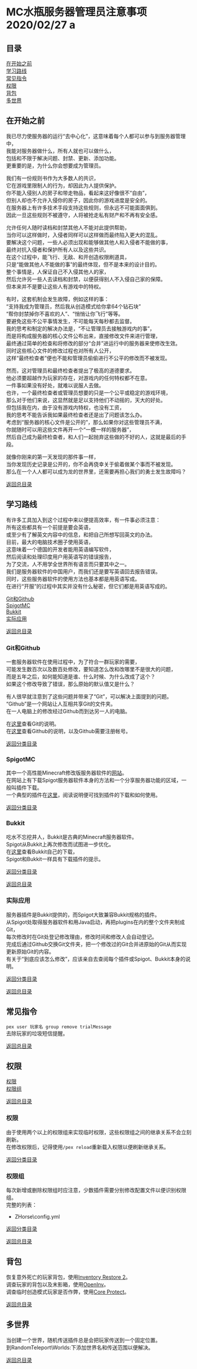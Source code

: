 <!DOCTYPE html>
<html>
  <head>
    <meta charset="utf-8">
    <title>MC水瓶服务器管理员注意事项</title>
  </head>
  <body>

# MC水瓶服务器管理员注意事项 2020/02/27 a

<a name="catalog"></a>

## 目录
[在开始之前](#beforeEverything)  
[学习路线](#learningPath)  
[常见指令](#commonCommand)  
[权限](#permission)  
[背包](#inventory)  
[多世界](#multiWorld)

<a name="beforeEverything"></a>

## 在开始之前
我已尽力使服务器的运行“去中心化”，这意味着每个人都可以参与到服务器管理中，  
我能对服务器做什么，所有人就也可以做什么，  
包括和不限于解决问题、封禁、更新、添加功能。  
更重要的是，为什么你会想要成为管理员。

我们有一份规则书作为大多数人的共识，  
它在游戏里限制人的行为，却因此为人提供保护。  
你不能入侵别人的房子和带走物品，看起来这好像很不“自由”，  
但别人却也不允许入侵你的房子，因此你的游戏进度是安全的。  
在服务器上有许多技术手段支持这些规则，但永远不可能面面俱到。  
因此一旦这些规则不被遵守，人将被抢走私有财产和不再有安全感。

允许任何人随时读档和封禁其他人不能对此提供帮助，  
当你可以这样做时，入侵者同样可以这样做而最终陷入更大的混乱。  
要解决这个问题，一些人必须出现和能够做其他人和入侵者不能做的事，  
最终对抗入侵者和保护所有人以及这些共识。  
在这个过程中，能飞行、无敌、和开创造权限刷道具，  
只是“能做其他人不能做的事”的最终体现，但不是本来的设计目的。  
整个事情是，人保证自己不入侵其他人的家，  
然后允许另一些人去读档和封禁，以便获得别人不入侵自己家的保障。  
但本来并不是要让这些人有游戏中的特权。

有时，这套机制会发生故障，例如这样的事：  
“支持我成为管理员，然后我从创造模式给你拿64个钻石块”  
“帮你封禁掉你不喜欢的人”、“悄悄让你飞行”等等。  
要避免这些不公平事情发生，不可能每天每秒都去监督。  
我的思考和制定的解决办法是，“不让管理员去接触游戏内的事”，  
而是将构成服务器的核心文件公布出来，直接修改文件来进行管理，  
最终通过简单的检查和将修改的部分“合并”进运行中的服务器来使修改生效。  
同时这些核心文件的修改过程也对所有人公开，  
这样“最终检查者”便也不能和管理员偷偷进行不公平的修改而不被发现。

然而，这对管理员和最终检查者提出了极高的道德要求。  
他必须要超越作为玩家的存在，对游戏内的任何特权都不在意。  
一件事如果没有好处，就难以说服人去做。  
也许，一个最终检查者或管理员想要的只是一个公平或稳定的游戏环境，  
那么对于他们来说，这显然就是足以支持他们不动摇的，天大的好处。  
但包括我在内，由于没有游戏内特权，也没有工资，  
我的思考不能告诉我如果最终检查者还是出了问题该怎么办。  
考虑到“服务器的核心文件是公开的”，那么如果你对这些管理员不满，  
你就随时可以用这些文件再开一个“一模一样的服务器”，  
然后自己成为最终检查者，和人们一起抛弃这些做的不好的人，这就是最后的手段。

就像你刚来的第一天发现的那件事一样，  
当你发现历史记录是公开的，你不会再侥幸关于偷着做某个事而不被发现。  
那么在一个人人都可以成为龙的世界里，还需要再担心我们的勇士发生故障吗？

[返回总目录](#catalog)

<a name="learningPath"></a>

## 学习路线
有许多工具加入到这个过程中来以便提高效率，有一件事必须注意：  
所有这些都具有一个前提是要会英语，  
或至少有了解英文内容中的信息，和把自己所想写回英文的办法。  
目前，最大的电脑技术圈子使用英语，  
这意味着一个德国的开发者能用英语编写软件，  
然后阅读和处理印度用户用英语写的错误报告，  
为了交流，人不用学全世界所有语言而只要其中之一。  
我们是服务器软件的中国用户，而我们还是要写英语回去报告错误。  
同时，这些服务器软件的使用方法也基本都是用英语写成。  
在进行“开服”的过程中其实并没有什么秘密，但它们都是用英语写成的。

<a name="learningPathCatalog"></a>

[Git和Github](#gitAndGithub)  
[SpigotMC](#spigotMc)  
[Bukkit](#bukkit)  
[实际应用](#howToUse)

[返回总目录](#catalog)

<a name="gitAndGithub"></a>

### Git和Github
一套服务器软件在使用过程中，为了符合一群玩家的需要，  
可能发生数百次以及数百处修改，要知道怎么改和改哪里不是很大的问题，  
而是五年之后，如何能知道是谁、什么时候、为什么改成了这个？  
如果这个修改导致了错误，那么原始的默认值又是什么？

有人很早就注意到了这些问题并带来了“Git”，可以解决上面提到的问题。  
“Github”是一个网站让人互相共享Git的文件夹。  
在一人电脑上的修改经过Github而到达另一人的电脑。

在[这里](https://git-scm.com/)查看Git的说明。  
在[这里](https://guides.github.com/activities/hello-world/)查看Github的说明，以及Github需要注册帐号。

[返回分类目录](#learningPathCatalog)

<a name="spigotMc"></a>

### SpigotMC
其中一个高性能Minecraft修改版服务器软件的[网站](https://www.spigotmc.org/)。  
在网站上有下载Spigot服务器软件本身的方法和一个分享服务器功能的区域，一般叫插件下载。  
一个典型的插件在[这里](https://www.spigotmc.org/resources/coreprotect.8631/)，阅读说明便可找到插件的下载和如何使用。

[返回分类目录](#learningPathCatalog)

<a name="bukkit"></a>

### Bukkit
吃水不忘挖井人，Bukkit是古典的Minecraft服务器软件。  
Spigot从Bukkit上再次修改而试图进一步优化。  
在[这里](https://bukkit.org/)查看Bukkit自己的下载，  
Spigot和Bukkit一样具有下载插件的提示。

[返回分类目录](#learningPathCatalog)

[返回总目录](#catalog)

<a name="howToUse"></a>

### 实际应用
服务器插件是Bukkit提供的，而Spigot大致兼容Bukkit规格的插件。  
从Spigot处取得服务器软件和用Java启动，再把plugins在内的整个文件夹制成Git，  
每次修改时在Git处登记修改理由，修改时间和修改人会自动登记。  
完成后通过Github交换Git文件夹，把一个修改过的Git合并进原始的Git从而实现更新原始Git的内容。  
有关于“到底应该怎么修改”，应该亲自去查阅每个插件或Spigot、Bukkit本身的说明。

[返回分类目录](#learningPathCatalog)

[返回总目录](#catalog)

<a name="commonCommand"></a>

## 常见指令

`pex user 玩家名 group remove trialMessage`  
去除玩家的垃圾短信提醒。

[返回总目录](#catalog)

<a name="permission"></a>

## 权限
[权限](#permissionPermission)  
[权限组](#permissionPermissionGroup)

[返回总目录](#catalog)

<a name="permissionPermission"></a>

### 权限
由于使用两个以上的权限组来实现临时权限，这些权限组之间的继承关系不会立刻刷新。  
在修改权限后，记得使用`/pex reload`重新载入权限以便刷新继承关系。

<a name="permissionPermissionGroup"></a>

[返回分类目录](#permission)

### 权限组
每次新增或删除权限组时应注意，少数插件需要分别修改配置文件以便识别权限组。  
完整的列表：

- ZHorse\config.yml

[返回分类目录](#permission)

[返回总目录](#catalog)

<a name="inventory"></a>

## 背包
恢复意外死亡的玩家背包，使用[Inventory Restore 2](https://www.spigotmc.org/resources/inventory-restore-remastered.22027/)。  
调查玩家的背包以及末影箱，使用[OpenInv](https://dev.bukkit.org/projects/openinv)。  
调查临时创造模式玩家是否作弊，使用[Core Protect](https://www.spigotmc.org/resources/coreprotect.8631/)。

[返回总目录](#catalog)

## 多世界
当创建一个世界，随机传送插件总是会把玩家传送到一个固定位置。  
到RandomTeleport\Worlds:下添加世界名和传送范围以便解决。

[返回总目录](#catalog)

  </body>
</html>